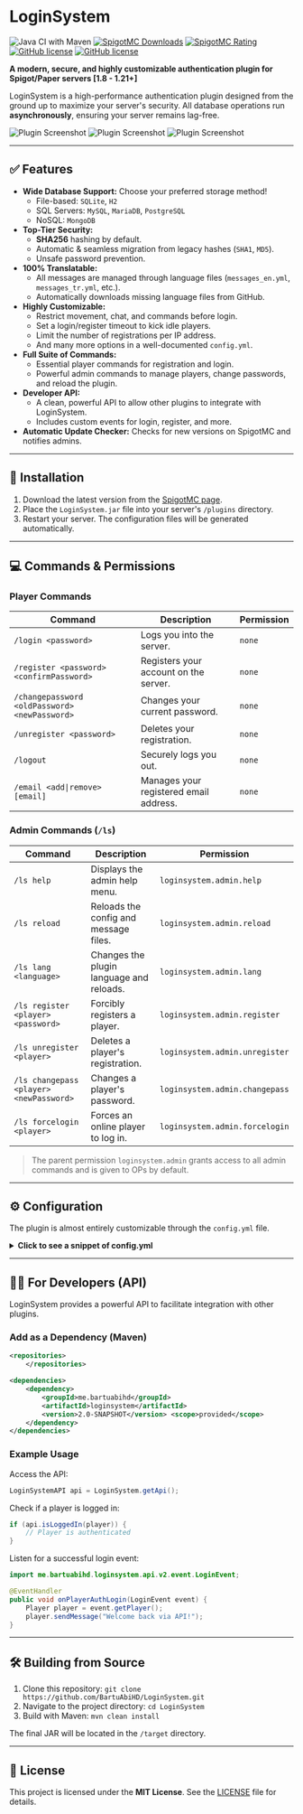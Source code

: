 # LoginSystem

![Java CI with Maven](https://github.com/BartuAbiHD/LoginSystem/actions/workflows/maven.yml/badge.svg)
[![SpigotMC Downloads](https://img.shields.io/spigot/downloads/86070?label=SpigotMC%20Downloads)](https://www.spigotmc.org/resources/loginsystem.86070/)
[![SpigotMC Rating](https://img.shields.io/spigot/rating/86070?label=SpigotMC%20Rating)](https://www.spigotmc.org/resources/loginsystem.86070/)
[![GitHub license](https://img.shields.io/github/license/BartuAbiHD/LoginSystem)](https://github.com/BartuAbiHD/LoginSystem/blob/main/LICENSE)
[![GitHub license](https://img.shields.io/github/license/BartuAbiHD/LoginSystem)](https://github.com/BartuAbiHD/LoginSystem/blob/main/LICENSE)

**A modern, secure, and highly customizable authentication plugin for Spigot/Paper servers [1.8 - 1.21+]**

LoginSystem is a high-performance authentication plugin designed from the ground up to maximize your server's security. All database operations run **asynchronously**, ensuring your server remains lag-free.

![Plugin Screenshot](https://i.ibb.co/FbMjhywp/Screenshot-422.png)
![Plugin Screenshot](https://i.ibb.co/0yGkwz2j/Screenshot-423.png)
![Plugin Screenshot](https://i.ibb.co/DDSbXdSS/Screenshot-424.png)

---

## ✅ Features

* **Wide Database Support:** Choose your preferred storage method!
    * File-based: `SQLite`, `H2`
    * SQL Servers: `MySQL`, `MariaDB`, `PostgreSQL`
    * NoSQL: `MongoDB`
* **Top-Tier Security:**
    * **SHA256** hashing by default.
    * Automatic & seamless migration from legacy hashes (`SHA1`, `MD5`).
    * Unsafe password prevention.
* **100% Translatable:**
    * All messages are managed through language files (`messages_en.yml`, `messages_tr.yml`, etc.).
    * Automatically downloads missing language files from GitHub.
* **Highly Customizable:**
    * Restrict movement, chat, and commands before login.
    * Set a login/register timeout to kick idle players.
    * Limit the number of registrations per IP address.
    * And many more options in a well-documented `config.yml`.
* **Full Suite of Commands:**
    * Essential player commands for registration and login.
    * Powerful admin commands to manage players, change passwords, and reload the plugin.
* **Developer API:**
    * A clean, powerful API to allow other plugins to integrate with LoginSystem.
    * Includes custom events for login, register, and more.
* **Automatic Update Checker:** Checks for new versions on SpigotMC and notifies admins.

---

## 🚀 Installation

1.  Download the latest version from the [SpigotMC page](https://www.spigotmc.org/resources/loginsystem-advanced-secure-auth-1-8-1-21-multi-db-api.74894/).
2.  Place the `LoginSystem.jar` file into your server's `/plugins` directory.
3.  Restart your server. The configuration files will be generated automatically.

---

## 💻 Commands & Permissions

### Player Commands
| Command                                      | Description                            | Permission      |
| -------------------------------------------- | -------------------------------------- | --------------- |
| `/login <password>`                          | Logs you into the server.              | `none`          |
| `/register <password> <confirmPassword>`     | Registers your account on the server.  | `none`          |
| `/changepassword <oldPassword> <newPassword>`| Changes your current password.         | `none`          |
| `/unregister <password>`                     | Deletes your registration.             | `none`          |
| `/logout`                                    | Securely logs you out.                 | `none`          |
| `/email <add\|remove> [email]`               | Manages your registered email address. | `none`          |

### Admin Commands (`/ls`)
| Command                               | Description                                      | Permission                      |
| ------------------------------------- | ------------------------------------------------ | ------------------------------- |
| `/ls help`                            | Displays the admin help menu.                    | `loginsystem.admin.help`        |
| `/ls reload`                          | Reloads the config and message files.            | `loginsystem.admin.reload`      |
| `/ls lang <language>`                 | Changes the plugin language and reloads.         | `loginsystem.admin.lang`        |
| `/ls register <player> <password>`    | Forcibly registers a player.                     | `loginsystem.admin.register`    |
| `/ls unregister <player>`             | Deletes a player's registration.                 | `loginsystem.admin.unregister`  |
| `/ls changepass <player> <newPassword>`| Changes a player's password.                   | `loginsystem.admin.changepass`  |
| `/ls forcelogin <player>`             | Forces an online player to log in.               | `loginsystem.admin.forcelogin`  |

> The parent permission `loginsystem.admin` grants access to all admin commands and is given to OPs by default.

---

## ⚙️ Configuration

The plugin is almost entirely customizable through the `config.yml` file.

<details>
<summary><b>Click to see a snippet of config.yml</b></summary>

```yaml
# Specify which method to use for data storage.
# Available options: sqlite, h2, mysql, mariadb, postgresql, mongodb
storage:
  type: sqlite

settings:
  # Specifies the language file to be used.
  # Example: en, tr, az, de
  # A list of all available languages can be found at: [https://github.com/BartuAbiHD/LoginSystem/tree/main/messages](https://github.com/BartuAbiHD/LoginSystem/tree/main/messages)
  messagesLanguage: "en"

  security:
    # Minimum password length.
    minPasswordLength: 6
    # The hashing algorithm to be used. SHA256 is recommended.
    passwordHash: "SHA256"
    # Automatically update passwords from legacy hashes upon login.
    legacyHashes: []
      # - "SHA1"
    # Prevent unsafe (easily guessable) passwords from being used.
    unsafePasswords:
      - '123456'
      - 'password'
  
  restrictions:
    # Can unauthenticated players chat?
    allowChat: false
    # Maximum number of allowed registrations per IP (0 for unlimited).
    maxRegPerIp: 2
    # When enabled, an online player cannot be kicked due to "Logged in from another location".
    ForceSingleSession: true
    # After how many seconds should players who fail to login/register be kicked? (0 to disable)
    timeout: 30
# ... and many more settings!
```
</details>

---

## 👨‍💻 For Developers (API)

LoginSystem provides a powerful API to facilitate integration with other plugins.

### Add as a Dependency (Maven)
```xml
<repositories>
    </repositories>

<dependencies>
    <dependency>
        <groupId>me.bartuabihd</groupId>
        <artifactId>loginsystem</artifactId>
        <version>2.0-SNAPSHOT</version> <scope>provided</scope>
    </dependency>
</dependencies>
```

### Example Usage

Access the API:
```java
LoginSystemAPI api = LoginSystem.getApi();
```

Check if a player is logged in:
```java
if (api.isLoggedIn(player)) {
    // Player is authenticated
}
```

Listen for a successful login event:
```java
import me.bartuabihd.loginsystem.api.v2.event.LoginEvent;

@EventHandler
public void onPlayerAuthLogin(LoginEvent event) {
    Player player = event.getPlayer();
    player.sendMessage("Welcome back via API!");
}
```

---

## 🛠️ Building from Source

1.  Clone this repository: `git clone https://github.com/BartuAbiHD/LoginSystem.git`
2.  Navigate to the project directory: `cd LoginSystem`
3.  Build with Maven: `mvn clean install`

The final JAR will be located in the `/target` directory.

---

## 📄 License

This project is licensed under the **MIT License**. See the [LICENSE](LICENSE) file for details.
